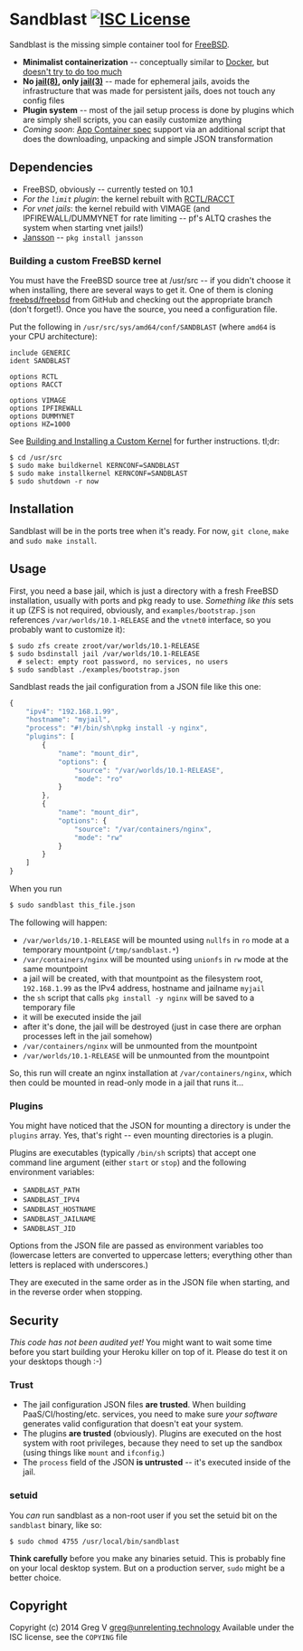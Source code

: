 # Sandblast [![ISC License](https://img.shields.io/badge/license-ISC-red.svg?style=flat)](https://tldrlegal.com/license/-isc-license)

Sandblast is the missing simple container tool for [FreeBSD].

- **Minimalist containerization** -- conceptually similar to [Docker], but [doesn't try to do too much](http://suckless.org/philosophy)
- **No [jail(8)], only [jail(3)]** -- made for ephemeral jails, avoids the infrastructure that was made for persistent jails, does not touch any config files
- **Plugin system** -- most of the jail setup process is done by plugins which are simply shell scripts, you can easily customize anything
- *Coming soon*: [App Container spec] support via an additional script that does the downloading, unpacking and simple JSON transformation

[FreeBSD]: https://www.FreeBSD.org
[Docker]: http://docker.io
[jail(3)]: https://www.FreeBSD.org/cgi/man.cgi?query=jail&apropos=0&sektion=3&arch=default&format=html
[jail(8)]: https://www.FreeBSD.org/cgi/man.cgi?query=jail&apropos=0&sektion=8&arch=default&format=html
[App Container spec]: https://github.com/appc/spec/blob/master/SPEC.md

## Dependencies

- FreeBSD, obviously -- currently tested on 10.1
- *For the `limit` plugin*: the kernel rebuilt with [RCTL/RACCT](https://wiki.freebsd.org/Hierarchical_Resource_Limits)
- *For vnet jails*: the kernel rebuild with VIMAGE (and IPFIREWALL/DUMMYNET for rate limiting -- pf's ALTQ crashes the system when starting vnet jails!)
- [Jansson](http://www.digip.org/jansson/) -- `pkg install jansson`

### Building a custom FreeBSD kernel

You must have the FreeBSD source tree at /usr/src -- if you didn't choose it when installing, there are several ways to get it.
One of them is cloning [freebsd/freebsd](https://github.com/freebsd/freebsd) from GitHub and checking out the appropriate branch (don't forget!).
Once you have the source, you need a configuration file.

Put the following in `/usr/src/sys/amd64/conf/SANDBLAST` (where `amd64` is your CPU architecture):

```
include GENERIC
ident SANDBLAST

options RCTL
options RACCT

options VIMAGE
options IPFIREWALL
options DUMMYNET
options HZ=1000
```

See [Building and Installing a Custom Kernel](https://www.freebsd.org/doc/en_US.ISO8859-1/books/handbook/kernelconfig-building.html) for further instructions.
tl;dr:

```shell
$ cd /usr/src
$ sudo make buildkernel KERNCONF=SANDBLAST
$ sudo make installkernel KERNCONF=SANDBLAST
$ sudo shutdown -r now
```

## Installation

Sandblast will be in the ports tree when it's ready.
For now, `git clone`, `make` and `sudo make install`.

## Usage

First, you need a base jail, which is just a directory with a fresh FreeBSD installation, usually with ports and pkg ready to use.
*Something like this* sets it up (ZFS is not required, obviously, and `examples/bootstrap.json` references `/var/worlds/10.1-RELEASE` and the `vtnet0` interface, so you probably want to customize it):

```shell
$ sudo zfs create zroot/var/worlds/10.1-RELEASE
$ sudo bsdinstall jail /var/worlds/10.1-RELEASE
  # select: empty root password, no services, no users
$ sudo sandblast ./examples/bootstrap.json
```

Sandblast reads the jail configuration from a JSON file like this one:

```javascript
{
	"ipv4": "192.168.1.99",
	"hostname": "myjail",
	"process": "#!/bin/sh\npkg install -y nginx",
	"plugins": [
		{
			"name": "mount_dir",
			"options": {
				"source": "/var/worlds/10.1-RELEASE",
				"mode": "ro"
			}
		},
		{
			"name": "mount_dir",
			"options": {
				"source": "/var/containers/nginx",
				"mode": "rw"
			}
		}
	]
}
```

When you run

```bash
$ sudo sandblast this_file.json
```

The following will happen:

- `/var/worlds/10.1-RELEASE` will be mounted using `nullfs` in `ro` mode at a temporary mountpoint (`/tmp/sandblast.*`)
- `/var/containers/nginx` will be mounted using `unionfs` in `rw` mode at the same mountpoint
- a jail will be created, with that mountpoint as the filesystem root, `192.168.1.99` as the IPv4 address, hostname and jailname `myjail`
- the `sh` script that calls `pkg install -y nginx` will be saved to a temporary file
- it will be executed inside the jail
- after it's done, the jail will be destroyed (just in case there are orphan processes left in the jail somehow)
- `/var/containers/nginx` will be unmounted from the mountpoint
- `/var/worlds/10.1-RELEASE` will be unmounted from the mountpoint

So, this run will create an nginx installation at `/var/containers/nginx`, which then could be mounted in read-only mode in a jail that runs it...

### Plugins

You might have noticed that the JSON for mounting a directory is under the `plugins` array.
Yes, that's right -- even mounting directories is a plugin.

Plugins are executables (typically `/bin/sh` scripts) that accept one command line argument (either `start` or `stop`) and the following environment variables:

- `SANDBLAST_PATH`
- `SANDBLAST_IPV4`
- `SANDBLAST_HOSTNAME`
- `SANDBLAST_JAILNAME`
- `SANDBLAST_JID`

Options from the JSON file are passed as environment variables too (lowercase letters are converted to uppercase letters; everything other than letters is replaced with underscores.)

They are executed in the same order as in the JSON file when starting, and in the reverse order when stopping.

## Security

*This code has not been audited yet!*
You might want to wait some time before you start building your Heroku killer on top of it.
Please do test it on your desktops though :-)

### Trust

- The jail configuration JSON files **are trusted**.
  When building PaaS/CI/hosting/etc. services, you need to make sure *your software* generates valid configuration that doesn't eat your system.
- The plugins **are trusted** (obviously).
  Plugins are executed on the host system with root privileges, because they need to set up the sandbox (using things like `mount` and `ifconfig`.)
- The `process` field of the JSON **is untrusted** -- it's executed inside of the jail.

### setuid

You *can* run sandblast as a non-root user if you set the setuid bit on the `sandblast` binary, like so:

```shell
$ sudo chmod 4755 /usr/local/bin/sandblast
```

**Think carefully** before you make any binaries setuid.
This is probably fine on your local desktop system.
But on a production server, `sudo` might be a better choice.

## Copyright

Copyright (c) 2014 Greg V <greg@unrelenting.technology>
Available under the ISC license, see the `COPYING` file
